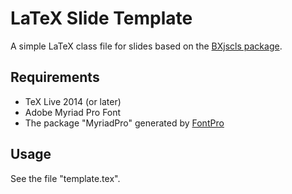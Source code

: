 # LaTeX Slide Template
A simple LaTeX class file for slides based on the [BXjscls package](https://github.com/zr-tex8r/BXjscls).

## Requirements
* TeX Live 2014 (or later)
* Adobe Myriad Pro Font
* The package "MyriadPro" generated by [FontPro](https://github.com/sebschub/FontPro)

## Usage
See the file "template.tex".
